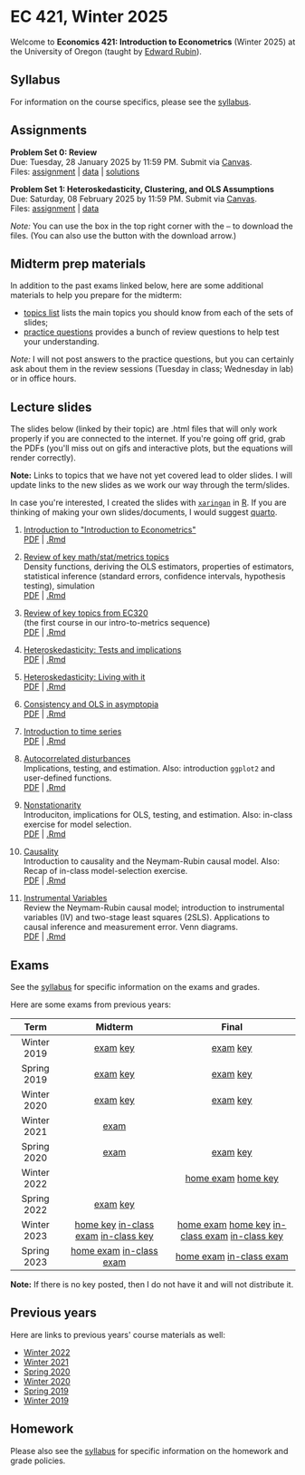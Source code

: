 # EC 421, Winter 2025

Welcome to **Economics 421: Introduction to Econometrics** (Winter 2025) at the University of Oregon (taught by [Edward Rubin](https://edrub.in)).

## Syllabus

For information on the course specifics, please see the [syllabus](https://raw.githack.com/edrubin/EC421W25/master/syllabus/syllabus.pdf).

## Assignments

**Problem Set 0: Review**
<br>Due: Tuesday, 28 January 2025 by 11:59 PM. Submit via [Canvas](https://canvas.uoregon.edu/courses/254921/assignments/1793531).
<br>Files: [assignment](https://raw.githack.com/edrubin/EC421W25/master/problem-sets/000/000-questions.html) | [data](https://github.com/edrubin/EC421W25/tree/master/problem-sets/000/data-acs.csv) | [solutions](https://raw.githack.com/edrubin/EC421W25/master/problem-sets/000/000-solutions.html)

**Problem Set 1: Heteroskedasticity, Clustering, and OLS Assumptions**
<br>Due: Saturday, 08 February 2025 by 11:59 PM. Submit via [Canvas](https://canvas.uoregon.edu/courses/254921/assignments/1793531).
<br>Files: [assignment](https://raw.githack.com/edrubin/EC421W25/master/problem-sets/001/001-questions.html) | [data](https://github.com/edrubin/EC421W25/tree/master/problem-sets/001/data-acs.csv)

*Note:* You can use the box in the top right corner with the `⋯` to download the files. (You can also use the button with the download arrow.)

## Midterm prep materials

In addition to the past exams linked below, here are some additional materials to help you prepare for the midterm:

- [topics list](https://raw.githack.com/edrubin/EC421W25/master/midterm/prep/topics/midterm-topics.html) lists the main topics you should know from each of the sets of slides;
- [practice questions](https://raw.githack.com/edrubin/EC421W25/master/midterm/prep/review/midterm-review.html) provides a bunch of review questions to help test your understanding. 

*Note:* I will not post answers to the practice questions, but you can certainly ask about them in the review sessions (Tuesday in class; Wednesday in lab) or in office hours.

## Lecture slides

The slides below (linked by their topic) are .html files that will only work properly if you are connected to the internet. If you're going off grid, grab the PDFs (you'll miss out on gifs and interactive plots, but the equations will render correctly).

**Note:** Links to topics that we have not yet covered lead to older slides. I will update links to the new slides as we work our way through the term/slides.

In case you're interested, I created the slides with [`xaringan`](https://github.com/yihui/xaringan/wiki) in [R](cran.r-project.org). If you are thinking of making your own slides/documents, I would suggest [quarto](https://quarto.org/).

1. [Introduction to "Introduction to Econometrics"](https://raw.githack.com/edrubin/EC421W25/master/notes/01-intro/slides.html) <br> [PDF](https://raw.githack.com/edrubin/EC421W25/master/notes/01-intro/slides.pdf) | [.Rmd](https://github.com/edrubin/EC421W25/blob/master/notes/01-intro/slides.rmd)

2. [Review of key math/stat/metrics topics](https://raw.githack.com/edrubin/EC421W25/master/notes/02-review/slides.html)<br>Density functions, deriving the OLS estimators, properties of estimators, statistical inference (standard errors, confidence intervals, hypothesis testing), simulation <br> [PDF](https://raw.githack.com/edrubin/EC421W25/master/notes/02-review/slides.pdf) | [.Rmd](https://github.com/edrubin/EC421W25/blob/master/notes/02-review/slides.rmd)

3. [Review of key topics from EC320](https://raw.githack.com/edrubin/EC421W25/master/notes/03-review/slides.html)<br>(the first course in our intro-to-metrics sequence) <br> [PDF](https://raw.githack.com/edrubin/EC421W25/master/notes/03-review/slides.pdf) | [.Rmd](https://github.com/edrubin/EC421W25/blob/master/notes/03-review/slides.rmd)

4. [Heteroskedasticity: Tests and implications](https://raw.githack.com/edrubin/EC421W25/master/notes/04-heteroskedasticity/slides.html) <br> [PDF](https://raw.githack.com/edrubin/EC421W25/master/notes/04-heteroskedasticity/slides.pdf) | [.Rmd](https://github.com/edrubin/EC421W25/blob/master/notes/04-heteroskedasticity/slides.rmd)

5. [Heteroskedasticity: Living with it](https://raw.githack.com/edrubin/EC421W25/master/notes/05-heteroskedasticity/slides.html) <br> [PDF](https://raw.githack.com/edrubin/EC421W25/master/notes/05-heteroskedasticity/slides.pdf) | [.Rmd](https://github.com/edrubin/EC421W25/blob/master/notes/05-heteroskedasticity/slides.rmd)

6. [Consistency and OLS in asymptopia](https://raw.githack.com/edrubin/EC421W25/master/notes/06-consistency/slides.html) <br> [PDF](https://raw.githack.com/edrubin/EC421W25/master/notes/06-consistency/slides.pdf) | [.Rmd](https://github.com/edrubin/EC421W25/blob/master/notes/06-consistency/slides.rmd)

7. [Introduction to time series](https://raw.githack.com/edrubin/EC421W22/master/notes/07-time-series/07-time-series.html) <br> [PDF](https://raw.githack.com/edrubin/EC421W22/master/notes/07-time-series/07-time-series.pdf) | [.Rmd](https://github.com/edrubin/EC421W22/blob/master/notes/07-time-series/07-time-series.Rmd)

8. [Autocorrelated disturbances](https://raw.githack.com/edrubin/EC421W22/master/notes/08-autocorrelation/08-autocorrelation.html)<br>Implications, testing, and estimation. Also: introduction `ggplot2` and user-defined functions. <br> [PDF](https://raw.githack.com/edrubin/EC421W22/master/notes/08-autocorrelation/08-autocorrelation.pdf) | [.Rmd](https://github.com/edrubin/EC421W22/blob/master/notes/08-autocorrelation/08-autocorrelation.Rmd)

9. [Nonstationarity](https://raw.githack.com/edrubin/EC421W22/master/notes/09-nonstationarity/09-nonstationarity.html)<br>Introduciton, implications for OLS, testing, and estimation. Also: in-class exercise for model selection. <br> [PDF](https://raw.githack.com/edrubin/EC421W22/master/notes/09-nonstationarity/09-nonstationarity.pdf) | [.Rmd](https://github.com/edrubin/EC421W22/blob/master/notes/09-nonstationarity/09-nonstationarity.Rmd)

10. [Causality](https://raw.githack.com/edrubin/EC421W22/master/notes/10-causality/10-causality.html)<br>Introduction to causality and the Neymam-Rubin causal model. Also: Recap of in-class model-selection exercise. <br> [PDF](https://raw.githack.com/edrubin/EC421W22/master/notes/10-causality/10-causality.pdf) | [.Rmd](https://github.com/edrubin/EC421W22/blob/master/notes/10-causality/10-causality.Rmd)

11. [Instrumental Variables](https://raw.githack.com/edrubin/EC421W22/master/notes/11-iv/11-iv.html)<br>Review the Neymam-Rubin causal model; introduction to instrumental variables (IV) and two-stage least squares (2SLS). Applications to causal inference and measurement error. Venn diagrams. <br> [PDF](https://raw.githack.com/edrubin/EC421W22/master/notes/11-iv/11-iv.pdf) | [.Rmd](https://github.com/edrubin/EC421W22/blob/master/notes/11-iv/11-iv.Rmd)

## Exams

See the [syllabus](https://raw.githack.com/edrubin/EC421W25/master/syllabus/syllabus.pdf) for specific information on the exams and grades.

Here are some exams from previous years:

| Term | Midterm | Final |
|:----:|:-------:|:-----:|
| Winter 2019 | [exam](https://raw.githack.com/edrubin/EC421W25/master/midterm/past/midterm-2019w.pdf) [key](https://raw.githack.com/edrubin/EC421W25/master/midterm/past/midterm-2019w-key.pdf) | [exam](https://raw.githack.com/edrubin/EC421W25/master/final/past/final-2019w.pdf) [key](https://raw.githack.com/edrubin/EC421W25/master/final/past/final-2019w-key.pdf) |
| Spring 2019 | [exam](https://raw.githack.com/edrubin/EC421W25/master/midterm/past/midterm-2019s.pdf) [key](https://raw.githack.com/edrubin/EC421W25/master/midterm/past/midterm-2019s-key.pdf) | [exam](https://raw.githack.com/edrubin/EC421W25/master/final/past/final-2019s.pdf) [key](https://raw.githack.com/edrubin/EC421W25/master/final/past/final-2019s-key.pdf) |
| Winter 2020 | [exam](https://raw.githack.com/edrubin/EC421W25/master/midterm/past/midterm-2020w.pdf) [key](https://raw.githack.com/edrubin/EC421W25/master/midterm/past/midterm-2020w-key.pdf) | [exam](https://raw.githack.com/edrubin/EC421W25/master/final/past/final-2020w.pdf) [key](https://raw.githack.com/edrubin/EC421W25/master/final/past/final-2020w-key.pdf) |
| Winter 2021 | [exam](https://raw.githack.com/edrubin/EC421W25/master/midterm/past/midterm-2021w.pdf) |  |
| Spring 2020 | [exam](https://raw.githack.com/edrubin/EC421W25/master/midterm/past/midterm-2020s.pdf) | [exam](https://raw.githack.com/edrubin/EC421W25/master/final/past/final-2020s.pdf) [key](https://raw.githack.com/edrubin/EC421W25/master/final/past/final-2020s-key.pdf) |
| Winter 2022 |  | [home exam](https://raw.githack.com/edrubin/EC421W25/master/final/past/final-2022w-home.pdf) [home key](https://raw.githack.com/edrubin/EC421W25/master/final/past/final-2022w-home-key.html) |
| Spring 2022 |  [exam](https://raw.githack.com/edrubin/EC421W25/master/midterm/past/midterm-2022s.pdf) [key](https://raw.githack.com/edrubin/EC421W25/master/midterm/past/midterm-2022s-key.pdf) |  |
| Winter 2023 | [home key](https://raw.githack.com/edrubin/EC421W25/master/midterm/past/midterm-2023w-home-key.html) [in-class exam](https://raw.githack.com/edrubin/EC421W25/master/midterm/past/midterm-2023w-inclass.pdf) [in-class key](https://raw.githack.com/edrubin/EC421W25/master/midterm/past/midterm-2023w-inclass-key.pdf) | [home exam](https://raw.githack.com/edrubin/EC421W25/master/final/past/final-2023w-home.html) [home key](https://raw.githack.com/edrubin/EC421W25/master/final/past/final-2023w-home-key.html) [in-class exam](https://raw.githack.com/edrubin/EC421W25/master/final/past/final-2023w-inclass.pdf) [in-class key](https://raw.githack.com/edrubin/EC421W25/master/final/past/final-2023w-inclass-key.pdf) |
| Spring 2023 | [home exam](https://raw.githack.com/edrubin/EC421W25/master/midterm/past/midterm-2023s-home.html) [in-class exam](https://raw.githack.com/edrubin/EC421W25/master/midterm/past/midterm-2023s-inclass.pdf) | [home exam](https://raw.githack.com/edrubin/EC421W25/master/final/past/final-2023s.html) [in-class exam](https://raw.githack.com/edrubin/EC421W25/master/final/past/final-2023s-inclass.pdf) |

**Note:** If there is no key posted, then I do not have it and will not distribute it.

## Previous years

Here are links to previous years' course materials as well:

- [Winter 2022](https://github.com/edrubin/EC421W22)
- [Winter 2021](https://github.com/edrubin/EC421W21)
- [Spring 2020](https://github.com/edrubin/EC421S20)
- [Winter 2020](https://github.com/edrubin/EC421W20)
- [Spring 2019](https://github.com/edrubin/EC421S19)
- [Winter 2019](https://github.com/edrubin/EC421W19)

## Homework

Please also see the [syllabus](https://raw.githack.com/edrubin/EC421W25/master/syllabus/syllabus.pdf) for specific information on the homework and grade policies.


